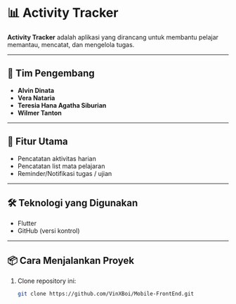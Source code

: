 # 📊 Activity Tracker

**Activity Tracker** adalah aplikasi yang dirancang untuk membantu pelajar memantau, mencatat, dan mengelola tugas.

---

## 👥 Tim Pengembang

- **Alvin Dinata**
- **Vera Nataria**
- **Teresia Hana Agatha Siburian**
- **Wilmer Tanton**

---

## 🚀 Fitur Utama

- Pencatatan aktivitas harian
- Pencatatan list mata pelajaran
- Reminder/Notifikasi tugas / ujian

---

## 🛠️ Teknologi yang Digunakan

- Flutter
- GitHub (versi kontrol)

---

## 📦 Cara Menjalankan Proyek

1. Clone repository ini:
   ```bash
   git clone https://github.com/VinXBoi/Mobile-FrontEnd.git
